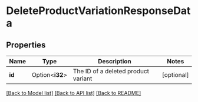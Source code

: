 # DeleteProductVariationResponseData

## Properties

Name | Type | Description | Notes
------------ | ------------- | ------------- | -------------
**id** | Option<**i32**> | The ID of a deleted product variant | [optional]

[[Back to Model list]](../README.md#documentation-for-models) [[Back to API list]](../README.md#documentation-for-api-endpoints) [[Back to README]](../README.md)


